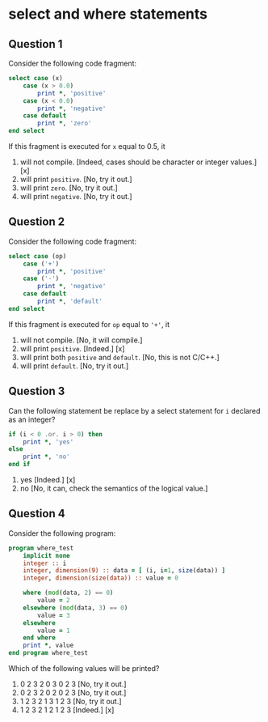 # select and where statements

## Question 1

Consider the following code fragment:

~~~~fortran
select case (x)
    case (x > 0.0)
        print *, 'positive'
    case (x < 0.0)
        print *, 'negative'
    case default
        print *, 'zero'
end select
~~~~
If this fragment is executed for `x` equal to 0.5, it
1. will not compile. [Indeed, cases should be character or integer values.] [x]
1. will print `positive`. [No, try it out.]
1. will print `zero`. [No, try it out.]
1. will print `negative`. [No, try it out.]


## Question 2

Consider the following code fragment:

~~~~fortran
select case (op)
    case ('+')
        print *, 'positive'
    case ('-')
        print *, 'negative'
    case default
        print *, 'default'
end select
~~~~
If this fragment is executed for `op` equal to `'+'`, it
1. will not compile. [No, it will compile.]
1. will print `positive`. [Indeed.] [x]
1. will print both `positive`  and `default`. [No, this is not C/C++.]
1. will print `default`. [No, try it out.]


## Question 3

Can the following statement be replace by a select statement for `i` declared as an integer?

~~~~fortran
if (i < 0 .or. i > 0) then
    print *, 'yes'
else
    print *, 'no'
end if
~~~~
1. yes [Indeed.] [x]
1. no [No, it can, check the semantics of the logical value.]


## Question 4

Consider the following program:

~~~~fortran
program where_test
    implicit none
    integer :: i
    integer, dimension(9) :: data = [ (i, i=1, size(data)) ]
    integer, dimension(size(data)) :: value = 0

    where (mod(data, 2) == 0)
        value = 2
    elsewhere (mod(data, 3) == 0)
        value = 3
    elsewhere
        value = 1
    end where
    print *, value
end program where_test
~~~~
Which of the following values will be printed?
1. 0 2 3 2 0 3 0 2 3 [No, try it out.]
1. 0 2 3 2 0 2 0 2 3 [No, try it out.]
1. 1 2 3 2 1 3 1 2 3 [No, try it out.]
1. 1 2 3 2 1 2 1 2 3 [Indeed.] [x]

